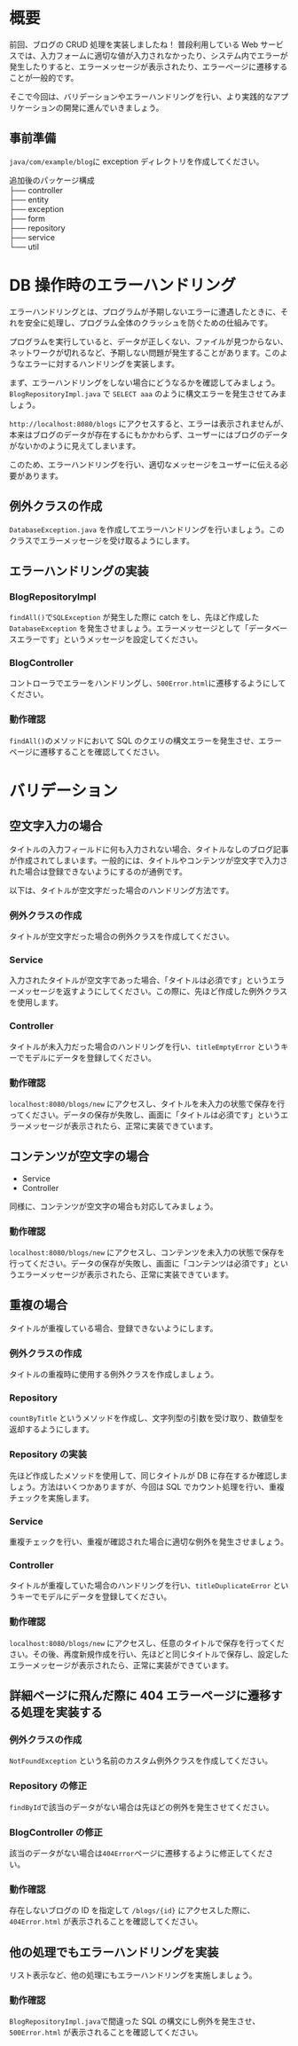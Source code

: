 # 概要

前回、ブログの CRUD 処理を実装しましたね！
普段利用している Web サービスでは、入力フォームに適切な値が入力されなかったり、システム内でエラーが発生したりすると、エラーメッセージが表示されたり、エラーページに遷移することが一般的です。

そこで今回は、バリデーションやエラーハンドリングを行い、より実践的なアプリケーションの開発に進んでいきましょう。

## 事前準備

`java/com/example/blog`に exception ディレクトリを作成してください。

追加後のパッケージ構成  
├── controller  
├── entity  
├── exception  
├── form  
├── repository  
├── service  
└── util

# DB 操作時のエラーハンドリング

エラーハンドリングとは、プログラムが予期しないエラーに遭遇したときに、それを安全に処理し、プログラム全体のクラッシュを防ぐための仕組みです。

プログラムを実行していると、データが正しくない、ファイルが見つからない、ネットワークが切れるなど、予期しない問題が発生することがあります。このようなエラーに対するハンドリングを実装します。

まず、エラーハンドリングをしない場合にどうなるかを確認してみましょう。`BlogRepositoryImpl.java` で `SELECT aaa` のように構文エラーを発生させてみましょう。

`http://localhost:8080/blogs` にアクセスすると、エラーは表示されませんが、本来はブログのデータが存在するにもかかわらず、ユーザーにはブログのデータがないかのように見えてしまいます。

このため、エラーハンドリングを行い、適切なメッセージをユーザーに伝える必要があります。

## 例外クラスの作成

`DatabaseException.java` を作成してエラーハンドリングを行いましょう。このクラスでエラーメッセージを受け取るようにします。

## エラーハンドリングの実装

### BlogRepositoryImpl

`findAll()`で`SQLException` が発生した際に catch をし、先ほど作成した `DatabaseException` を発生させましょう。エラーメッセージとして「データベースエラーです」というメッセージを設定してください。

### BlogController

コントローラでエラーをハンドリングし、`500Error.html`に遷移するようにしてください。

### 動作確認

`findAll()`のメソッドにおいて SQL のクエリの構文エラーを発生させ、エラーページに遷移することを確認してください。

# バリデーション

## 空文字入力の場合

タイトルの入力フィールドに何も入力されない場合、タイトルなしのブログ記事が作成されてしまいます。一般的には、タイトルやコンテンツが空文字で入力された場合は登録できないようにするのが通例です。

以下は、タイトルが空文字だった場合のハンドリング方法です。

### 例外クラスの作成

タイトルが空文字だった場合の例外クラスを作成してください。

### Service

入力されたタイトルが空文字であった場合、「タイトルは必須です」というエラーメッセージを返すようにしてください。この際に、先ほど作成した例外クラスを使用します。

### Controller

タイトルが未入力だった場合のハンドリングを行い、`titleEmptyError` というキーでモデルにデータを登録してください。

### 動作確認

`localhost:8080/blogs/new` にアクセスし、タイトルを未入力の状態で保存を行ってください。データの保存が失敗し、画面に「タイトルは必須です」というエラーメッセージが表示されたら、正常に実装できています。

## コンテンツが空文字の場合

- Service
- Controller

同様に、コンテンツが空文字の場合も対応してみましょう。

### 動作確認

`localhost:8080/blogs/new` にアクセスし、コンテンツを未入力の状態で保存を行ってください。データの保存が失敗し、画面に「コンテンツは必須です」というエラーメッセージが表示されたら、正常に実装できています。

## 重複の場合

タイトルが重複している場合、登録できないようにします。

### 例外クラスの作成

タイトルの重複時に使用する例外クラスを作成しましょう。

### Repository

`countByTitle` というメソッドを作成し、文字列型の引数を受け取り、数値型を返却するようにします。

### Repository の実装

先ほど作成したメソッドを使用して、同じタイトルが DB に存在するか確認しましょう。方法はいくつかありますが、今回は SQL でカウント処理を行い、重複チェックを実施します。

### Service

重複チェックを行い、重複が確認された場合に適切な例外を発生させましょう。

### Controller

タイトルが重複していた場合のハンドリングを行い、`titleDuplicateError` というキーでモデルにデータを登録してください。

### 動作確認

`localhost:8080/blogs/new` にアクセスし、任意のタイトルで保存を行ってください。その後、再度新規作成を行い、先ほどと同じタイトルで保存し、設定したエラーメッセージが表示されたら、正常に実装ができています。

## 詳細ページに飛んだ際に 404 エラーページに遷移する処理を実装する

### 例外クラスの作成

`NotFoundException` という名前のカスタム例外クラスを作成してください。

### Repository の修正

`findById`で該当のデータがない場合は先ほどの例外を発生させてください。

### BlogController の修正

該当のデータがない場合は`404Error`ページに遷移するように修正してください。

### 動作確認

存在しないブログの ID を指定して `/blogs/{id}` にアクセスした際に、`404Error.html` が表示されることを確認してください。

## 他の処理でもエラーハンドリングを実装

リスト表示など、他の処理にもエラーハンドリングを実施しましょう。

### 動作確認

`BlogRepositoryImpl.java`で間違った SQL の構文にし例外を発生させ、`500Error.html` が表示されることを確認してください。
